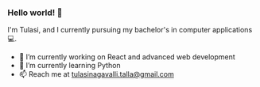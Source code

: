 ### Hello world! 👋

<!--
**tulasinagavalli/tulasinagavalli** is a ✨ _special_ ✨ repository because its `README.md` (this file) appears on your GitHub profile.

Here are some ideas to get you started:

- 🔭 I’m currently working on ...
- 🌱 I’m currently learning ...
- 👯 I’m looking to collaborate on ...
- 🤔 I’m looking for help with ...
- 💬 Ask me about ...
- 📫 How to reach me: ...
- 😄 Pronouns: ...
- ⚡ Fun fact: ...
-->

I'm Tulasi, and I currently pursuing my bachelor's in computer applications 💻.

- 🔭 I’m currently working on React and advanced web development
- 🌱 I’m currently learning Python
- 📫 Reach me at [tulasinagavalli.talla@gmail.com](mailto:tulasinagavalli.talla@gmail.com)

